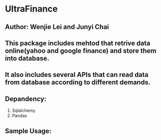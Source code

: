 # UltraFinance
## Author: Wenjie Lei and Junyi Chai
## This package includes mehtod that retrive data online(yahoo and google finance) and store them into database.
## It also includes several APIs that can read data from database according to different demands.

## Depandency:
1. Sqlalchemy
2. Pandas

## Sample Usage:
